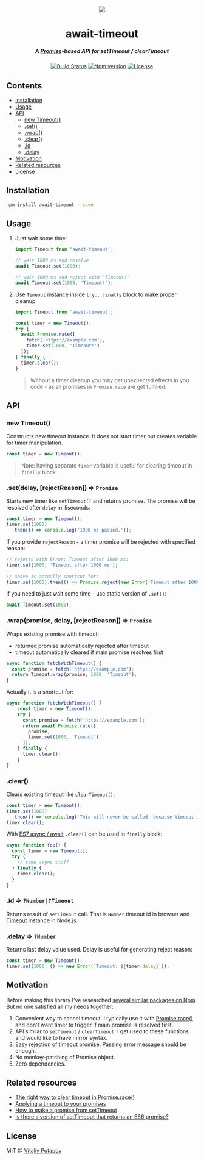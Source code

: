 <div align="center">
  <img src="https://user-images.githubusercontent.com/1473072/32229482-f90f07d2-be61-11e7-86f1-f9f555182292.png">
</div>
<h1 align="center">await-timeout</h1>
<h5 align="center">A <a href="https://developer.mozilla.org/en/docs/Web/JavaScript/Reference/Global_Objects/Promise">Promise</a>-based API for setTimeout / clearTimeout</h5>
<div align="center">
  <a href="https://github.com/vitalets/await-timeout/actions"><img src="https://github.com/vitalets/await-timeout/workflows/autotests/badge.svg" alt="Build Status" /></a>
  <a href="https://www.npmjs.com/package/await-timeout"><img src="https://img.shields.io/npm/v/await-timeout.svg" alt="Npm version" /></a>
  <a href="https://www.npmjs.com/package/await-timeout"><img src="https://img.shields.io/npm/l/await-timeout.svg" alt="License" /></a>
</div>

## Contents
* [Installation](#installation)
* [Usage](#usage)
* [API](#api)
  * [new Timeout()](#new-timeout)
  * [.set()](#setms-message--promise)
  * [.wrap()](#wrappromise-ms-message--promise)
  * [.clear()](#clear)
  * [.id](#id--numbertimeout)
  * [.delay](#delay--number)
* [Motivation](#motivation)
* [Related resources](#related-resources)
* [License](#license)

## Installation
```bash
npm install await-timeout --save
```

## Usage
1. Just wait some time:
    ```js
    import Timeout from 'await-timeout';

    // wait 1000 ms and resolve
    await Timeout.set(1000);
    
    // wait 1000 ms and reject with 'Timeout!'
    await Timeout.set(1000, 'Timeout!');
    ```

2. Use `Timeout` instance inside `try...finally` block to make proper cleanup:
    ```js
    import Timeout from 'await-timeout';

    const timer = new Timeout();
    try {
      await Promise.race([
        fetch('https://example.com'),
        timer.set(1000, 'Timeout!')
      ]);
    } finally {
      timer.clear();
    }
    ```
   > Without a timer cleanup you may get unexpected effects in you code - as all promises in `Promise.race` 
   > are get fulfilled.

## API
### new Timeout()
Constructs new timeout instance. It does not start timer but creates variable for timer manipulation.
```js
const timer = new Timeout();
```
> Note: having separate `timer` variable is useful for clearing timeout in `finally` block 

### .set(delay, [rejectReason]) ⇒ `Promise`
Starts new timer like `setTimeout()` and returns promise. The promise will be resolved after `delay` milliseconds:
```js
const timer = new Timeout();
timer.set(1000)
  .then(() => console.log('1000 ms passed.'));
```

If you provide `rejectReason` - a timer promise will be rejected with specified reason:
```js
// rejects with Error: Timeout after 1000 ms:
timer.set(1000, 'Timeout after 1000 ms');
  
// above is actually shortcut for:
timer.set(1000).then(() => Promise.reject(new Error('Timeout after 1000 ms')));  
```

If you need to just wait some time - use static version of `.set()`:
```js
await Timeout.set(1000);
```

### .wrap(promise, delay, [rejectReason]) ⇒ `Promise`
Wraps existing promise with timeout:
 * returned promise automatically rejected after timeout 
 * timeout automatically cleared if main promise resolves first
```js
async function fetchWithTimeout() {
  const promise = fetch('https://example.com');
  return Timeout.wrap(promise, 1000, 'Timeout');
}
```
Actually it is a shortcut for:
```js
async function fetchWithTimeout() {
    const timer = new Timeout();
    try {
      const promise = fetch('https://example.com');
      return await Promise.race([
        promise,
        timer.set(1000, 'Timeout')
      ]);
    } finally {
      timer.clear();
    }
}
```

### .clear()
Clears existing timeout like `clearTimeout()`.
```js
const timer = new Timeout();
timer.set(1000)
  .then(() => console.log('This will never be called, because timeout is cleared on the next line'));
timer.clear();
```

With [ES7 async / await] `.clear()` can be used in `finally` block:
```js
async function foo() {
  const timer = new Timeout();
  try {
    // some async stuff
  } finally {
    timer.clear();
  }
}
```

### .id ⇒ `?Number|?Timeout`
Returns result of `setTimeout` call. That is `Number` timeout id in browser 
and [Timeout](https://nodejs.org/api/timers.html#timers_class_timeout) instance in Node.js.

### .delay ⇒ `?Number`
Returns last delay value used. Delay is useful for generating reject reason:
```js
const timer = new Timeout();
timer.set(1000, () => new Error(`Timeout: ${timer.delay}`));
```

## Motivation
Before making this library I've researched [several similar packages on Npm](https://www.npmjs.com/search?q=promise%20timeout).
But no one satisfied all my needs together:

1. Convenient way to cancel timeout. I typically use it with [Promise.race()] and don't want timer to trigger
   if main promise is resolved first.
2. API similar to `setTimeout` / `clearTimeout`. I get used to these functions and would like to have mirror syntax.
3. Easy rejection of timeout promise. Passing error message should be enough.
4. No monkey-patching of Promise object.
5. Zero dependencies.

## Related resources
* [The right way to clear timeout in Promise.race()](https://jslive.com/p/3x2x9h-the-right-way-to-clear-timeout-in-promiserace)
* [Applying a timeout to your promises](https://italonascimento.github.io/applying-a-timeout-to-your-promises/)
* [How to make a promise from setTimeout](https://stackoverflow.com/questions/22707475/how-to-make-a-promise-from-settimeout)
* [Is there a version of setTimeout that returns an ES6 promise?](https://stackoverflow.com/questions/34255351/is-there-a-version-of-settimeout-that-returns-an-es6-promise)

## License
MIT @ [Vitaliy Potapov](https://github.com/vitalets)

[Promise]: https://developer.mozilla.org/en/docs/Web/JavaScript/Reference/Global_Objects/Promise
[Promise.race()]: https://developer.mozilla.org/en-US/docs/Web/JavaScript/Reference/Global_Objects/Promise/race
[ES7 async / await]: https://developer.mozilla.org/en-US/docs/Web/JavaScript/Reference/Statements/async_function
